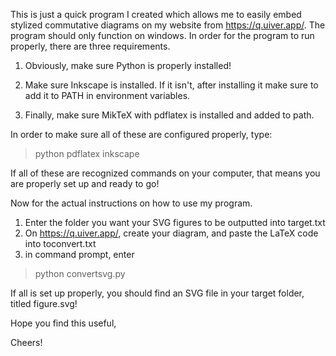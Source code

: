This is just a quick program I created which allows me to easily embed stylized commutative diagrams on my website from 
https://q.uiver.app/. The program should only function on windows. In order for the program to run properly, there are three requirements.

1) Obviously, make sure Python is properly installed!

2) Make sure Inkscape is installed. If it isn't, after installing it make sure to add it to PATH in environment variables.

3) Finally, make sure MikTeX with pdflatex is installed and added to path.

In order to make sure all of these are configured properly, type:

>python
>pdflatex
>inkscape

If all of these are recognized commands on your computer, that means you are properly set up and ready to go!

Now for the actual instructions on how to use my program.

1) Enter the folder you want your SVG figures to be outputted into target.txt
2) On https://q.uiver.app/, create your diagram, and paste the LaTeX code into toconvert.txt
3) in command prompt, enter

>python convertsvg.py

If all is set up properly, you should find an SVG file in your target folder, titled figure.svg!

Hope you find this useful,

Cheers!